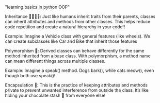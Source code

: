 "learning basics in python OOP" 

Inheritance 👨‍👩‍👧‍👦: 
Just like humans inherit traits from their parents, classes can inherit attributes and methods from other classes. This helps reduce code repetition and create a natural hierarchy in your code!!

Example: Imagine a Vehicle class with general features (like wheels). We can create subclasses like Car and Bike that inherit those features


Polymorphism 🦄: 
Derived classes can behave differently for the same method inherited from a base class. With polymorphism, a method name can mean different things across multiple classes.

Example: Imagine a speak() method. Dogs bark(), while cats meow(), even though both use speak()!

Encapsulation 🔐: This is the practice of keeping attributes and methods private to prevent unwanted interference from outside the class. It’s like hiding your chocolate stash 🍫 from everyone else!
